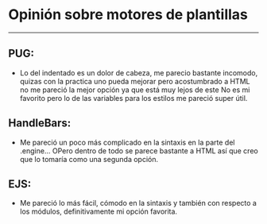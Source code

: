 # Opinión sobre motores de plantillas
___
## PUG:
* Lo del indentado es un dolor de cabeza, me parecio bastante incomodo, quizas con la practica uno pueda mejorar pero acostumbrado a HTML no me pareció la mejor opción ya que está muy lejos de este
No es mi favorito pero lo de las variables para los estilos me pareció super útil.
## HandleBars:
* Me pareció un poco más complicado en la sintaxis en la parte del .engine... OPero dentro de todo se parece bastante a HTML así que creo que lo tomaría como una segunda opción.
## EJS:
* Me pareció lo más fácil, cómodo en la sintaxis y también con respecto a los módulos, definitivamente mi opción favorita.

